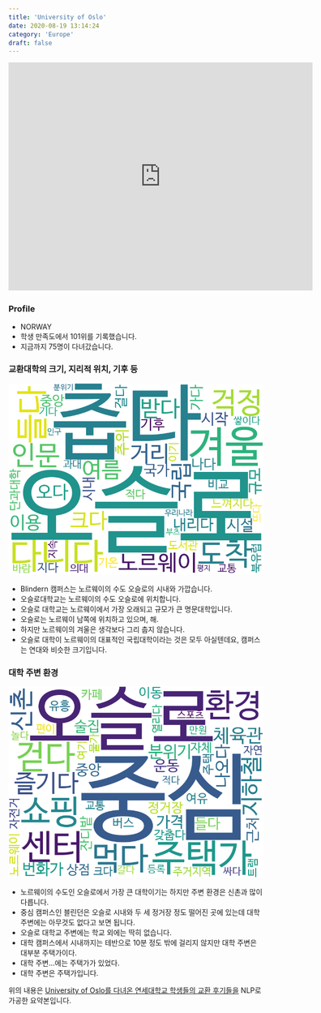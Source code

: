 ```yaml
---
title: 'University of Oslo'
date: 2020-08-19 13:14:24
category: 'Europe'
draft: false
---
```


<iframe
width="600"
height="450"
frameborder="0" style="border:0"
src="https://www.google.com/maps/embed/v1/place?key=AIzaSyC9e1AME-pVmWC4hBpFdu5S4dKzyepa3HQ&q=University+of+Oslo&center=59.939958600000004,10.7217496&zoom=14" allowfullscreen>
</iframe>

### Profile

* NORWAY
* 학생 만족도에서 101위를 기록했습니다.
* 지금까지 75명이 다녀갔습니다. 

### 교환대학의 크기, 지리적 위치, 기후 등

![gen_info-WordCloud](../univ_wordclouds_okt/gen_info/NO000003_gen_info_okt.png)

* Blindern 캠퍼스는 노르웨이의 수도 오슬로의 시내와 가깝습니다.
* 오슬로대학교는 노르웨이의 수도 오슬로에 위치합니다.
* 오슬로 대학교는 노르웨이에서 가장 오래되고 규모가 큰 명문대학입니다.
* 오슬로는 노르웨이 남쪽에 위치하고 있으며, 해.
* 하지만 노르웨이의 겨울은 생각보다 그리 춥지 않습니다.
* 오슬로 대학이 노르웨이의 대표적인 국립대학이라는 것은 모두 아실텐데요, 캠퍼스는 연대와 비슷한 크기입니다.


### 대학 주변 환경

![env_info-WordCloud](../univ_wordclouds_okt/env_info/NO000003_env_info_okt.png)

* 노르웨이의 수도인 오슬로에서 가장 큰 대학이기는 하지만 주변 환경은 신촌과 많이 다릅니다.
* 중심 캠퍼스인 블린던은 오슬로 시내와 두 세 정거장 정도 떨어진 곳에 있는데 대학 주변에는 아무것도 없다고 보면 됩니다.
* 오슬로 대학교 주변에는 학교 외에는 딱히 없습니다.
* 대학 캠퍼스에서 시내까지는 테반으로 10분 정도 밖에 걸리지 않지만 대학 주변은 대부분 주택가이다.
* 대학 주변…에는 주택가가 있었다.
* 대학 주변은 주택가입니다.


위의 내용은 [University of Oslo를 다녀온 연세대학교 학생들의 교환 후기들을](http://oia.yonsei.ac.kr/partner/expReport.asp?ucode=NO000003&bgbn=A) NLP로 가공한 요약본입니다. 
